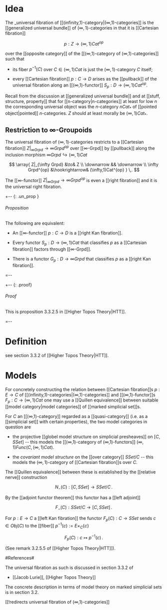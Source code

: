 
# Idea #
 
The _universal fibration of [[(infinity,1)-category|(∞,1)-categories]] is the [[generalized universal bundle]] of $(\infty,1)$-categories in that it is [[Cartesian fibration]]

$$
  p : Z \to (\infty,1)Cat^{op}
$$

over the [[opposite category]] of the [[(∞,1)-category of (∞,1)-categories]] such that

* its fiber  $p^{-1}(C)$ over $C \in (\infty,1)Cat$ is just the $(\infty,1)$-category $C$ itself;

* every [[Cartesian fibration]] $p : C \to D$ arises as the [[pullback]] of the universal fibration along an [[(∞,1)-functor]] $S_p : D \to (\infty,1)Cat^{op}$.


Recall from the discussion at [[generalized universal bundle]] and at [[stuff, structure, property]] that for [[n-category|n-categories]] at least for low $n$ the corresponding universal object was the $n$-category $n Cat_*$ of [[pointed object|pointed]] $n$-categories. $Z$ should at least morally be $(\infty,1)Cat_*$.


## Restriction to $\infty$-Groupoids ##

The universal fibration of $(\infty,1)$-categories restricts to a [[Cartesian fibration]] $Z|_{\infty Grpd} \to \infty Grpd^{op}$ over [[∞-Grpd]] by [[pullback]] along the inclusion morphism $\infty Grpd \hookrightarrow (\infty,1)Cat$

$$
  \array{
    Z|_{\infty Grpd} &\to& Z
    \\
    \downarrow && \downarrow
    \\
    \infty Grpd^{op} &\hookrightarrow& (\infty,1)Cat^{op}
  }
  \,.
$$

The [[∞-functor]] $Z|_{\infty Grpd} \to \infty Grpd^{op}$ is even a [[right fibration]] and it is the universal right fibration. 

+-- {: .un_prop }
###### Proposition

The following are equivalent:

* An [[∞-functor]] $p : C \to D$ is a [[right Kan fibration]].

* Every functor $S_p : D \to (\infty,1)Cat$ that classifies $p$ as a [[Cartesian fibration]] factors through [[∞-Grpd]].

* There is a functor $G_p : D \to \infty Grpd$ that classifies $p$ as a [[right Kan fibration]].

=--

+-- {: .proof}
###### Proof

This is proposition 3.3.2.5 in [[Higher Topos Theory|HTT]].

=--


# Definition #

see section 3.3.2 of [[Higher Topos Theory|HTT]].


# Models #

For concretely constructing the relation between [[Cartesian fibration]]s $p : E \to C$ of [[(infinity,1)-categories|(∞,1)-categories]] and [[(∞,1)-functor]]s $F_p : C \to (\infty,1)Cat$ one may use a [[Quillen equivalence]] between suitable [[model category|model categories]] of [[marked simplicial set]]s.

For $C$ an [[(∞,1)-category]] regarded as a [[quasi-category]] (i.e. as a [[simplicial set]] with certain properties), the two model categories in question are

* the projective [[globel model structure on simplicial presheaves]] on $[C,SSet]$ -- this models the [[(∞,1)-category of (∞,1)-functors]] $(\infty,1)Func(C,(\infty,1)Cat)$.

* the _covariant model structure_ on the [[over category]] $SSet/C$ -- this models the $(\infty,1)$-category of [[Cartesian fibration]]s over $C$.


The [[Quillen equivalence]] between these is established by the [[relative nerve]] construction

$$
  N_{-}(C) : [C,SSet] \to SSet/C
  \,.
$$

By the [[adjoint functor theorem]] this functor has a [[left adjoint]]

$$
  F_{-}(C) : SSet/C \to [C,SSet]
  \,.
$$

For $p : E \to C$ a [[left Kan fibration]] the functor $F_p(C) : C \to SSet$ sends $c \in Obj(C)$ to the [[fiber]] $p^{-1}(c) := E \times_C \{c\}$

$$
  F_p(C) : c \mapsto p^{-1}(c)
  \,.
$$

(See remark 3.2.5.5 of [[Higher Topos Theory|HTT]]).

#References#

The universal fibration as such is discussed in section 3.3.2 of

* [[Jacob Lurie]], [[Higher Topos Theory]]

The concrete description in terms of model theory on marked simplicial sets is in section 3.2.

[[!redirects universal fibration of (∞,1)-categories]]